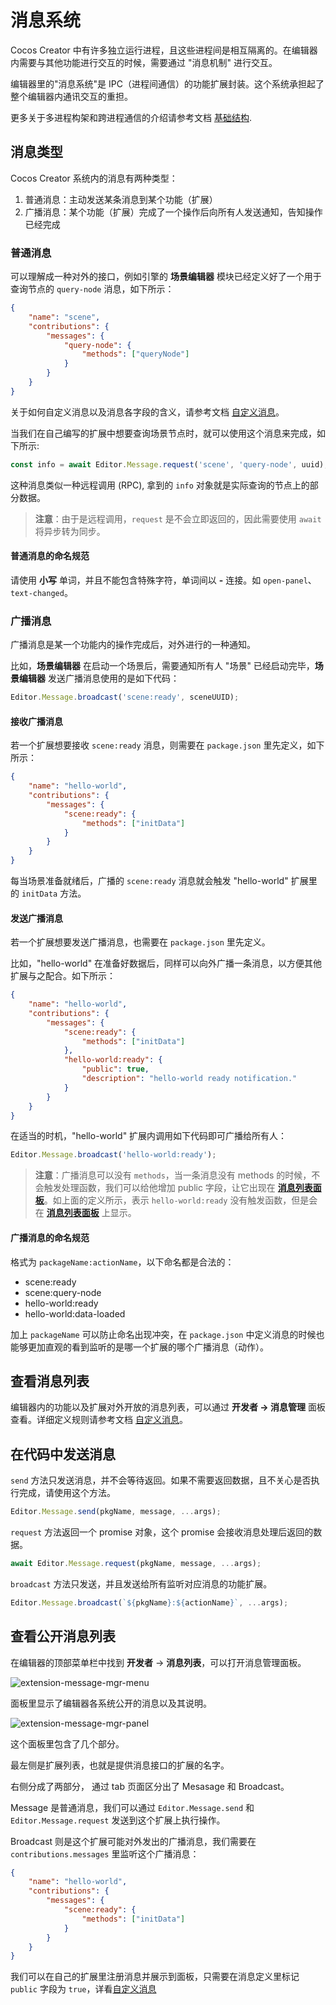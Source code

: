 # 消息系统

Cocos Creator 中有许多独立运行进程，且这些进程间是相互隔离的。在编辑器内需要与其他功能进行交互的时候，需要通过 "消息机制" 进行交互。

编辑器里的"消息系统"是 IPC（进程间通信）的功能扩展封装。这个系统承担起了整个编辑器内通讯交互的重担。

更多关于多进程构架和跨进程通信的介绍请参考文档 [基础结构](./package.md).

## 消息类型

Cocos Creator 系统内的消息有两种类型：

1. 普通消息：主动发送某条消息到某个功能（扩展）
2. 广播消息：某个功能（扩展）完成了一个操作后向所有人发送通知，告知操作已经完成

### 普通消息

可以理解成一种对外的接口，例如引擎的 **场景编辑器** 模块已经定义好了一个用于查询节点的 `query-node` 消息，如下所示：

```json
{
    "name": "scene",
    "contributions": {
        "messages": {
            "query-node": {
                "methods": ["queryNode"]
            }
        }
    }
}
```

关于如何自定义消息以及消息各字段的含义，请参考文档 [自定义消息](./contributions-messages.md)。

当我们在自己编写的扩展中想要查询场景节点时，就可以使用这个消息来完成，如下所示:

```typescript
const info = await Editor.Message.request('scene', 'query-node', uuid);
```

这种消息类似一种远程调用 (RPC), 拿到的 `info` 对象就是实际查询的节点上的部分数据。

> **注意**：由于是远程调用，`request` 是不会立即返回的，因此需要使用 `await` 将异步转为同步。

#### 普通消息的命名规范

请使用 **小写** 单词，并且不能包含特殊字符，单词间以 **-** 连接。如 `open-panel`、`text-changed`。

### 广播消息

广播消息是某一个功能内的操作完成后，对外进行的一种通知。

比如，**场景编辑器** 在启动一个场景后，需要通知所有人 "场景" 已经启动完毕，**场景编辑器** 发送广播消息使用的是如下代码：

```typescript
Editor.Message.broadcast('scene:ready', sceneUUID);
```

#### 接收广播消息

若一个扩展想要接收 `scene:ready` 消息，则需要在 `package.json` 里先定义，如下所示：

```json
{
    "name": "hello-world",
    "contributions": {
        "messages": {
            "scene:ready": {
                "methods": ["initData"]
            }
        }
    }
}
```

每当场景准备就绪后，广播的 `scene:ready` 消息就会触发 "hello-world" 扩展里的 `initData` 方法。

#### 发送广播消息

若一个扩展想要发送广播消息，也需要在 `package.json` 里先定义。

比如，"hello-world" 在准备好数据后，同样可以向外广播一条消息，以方便其他扩展与之配合。如下所示：

```json
{
    "name": "hello-world",
    "contributions": {
        "messages": {
            "scene:ready": {
                "methods": ["initData"]
            },
            "hello-world:ready": {
                "public": true,
                "description": "hello-world ready notification."
            }
        }
    }
}
```

在适当的时机，"hello-world" 扩展内调用如下代码即可广播给所有人：

```typescript
Editor.Message.broadcast('hello-world:ready');
```

> **注意**：广播消息可以没有 `methods`，当一条消息没有 methods 的时候，不会触发处理函数，我们可以给他增加 public 字段，让它出现在 [**消息列表面板**](./messages.md#查看消息列表)。如上面的定义所示，表示 `hello-world:ready` 没有触发函数，但是会在 [**消息列表面板**](./messages.md#查看消息列表) 上显示。

#### 广播消息的命名规范

格式为 `packageName:actionName`，以下命名都是合法的：
- scene:ready
- scene:query-node
- hello-world:ready
- hello-world:data-loaded

加上 `packageName` 可以防止命名出现冲突，在 `package.json` 中定义消息的时候也能够更加直观的看到监听的是哪一个扩展的哪个广播消息（动作）。

## 查看消息列表

编辑器内的功能以及扩展对外开放的消息列表，可以通过 **开发者 -> 消息管理** 面板查看。详细定义规则请参考文档 [自定义消息](./contributions-messages.md)。

## 在代码中发送消息

`send` 方法只发送消息，并不会等待返回。如果不需要返回数据，且不关心是否执行完成，请使用这个方法。

```typescript
Editor.Message.send(pkgName, message, ...args);
```

`request` 方法返回一个 promise 对象，这个 promise 会接收消息处理后返回的数据。

```typescript
await Editor.Message.request(pkgName, message, ...args);
```

`broadcast` 方法只发送，并且发送给所有监听对应消息的功能扩展。

```typescript
Editor.Message.broadcast(`${pkgName}:${actionName}`, ...args);
```

## 查看公开消息列表

在编辑器的顶部菜单栏中找到 **开发者** -> **消息列表**，可以打开消息管理面板。

![extension-message-mgr-menu](./image/extension-message-mgr-menu.png)

面板里显示了编辑器各系统公开的消息以及其说明。

![extension-message-mgr-panel](./image/extension-message-mgr-panel.png)

这个面板里包含了几个部分。

最左侧是扩展列表，也就是提供消息接口的扩展的名字。

右侧分成了两部分， 通过 tab 页面区分出了 Mesasage 和 Broadcast。

Message 是普通消息，我们可以通过 `Editor.Message.send` 和 `Editor.Message.request` 发送到这个扩展上执行操作。

Broadcast 则是这个扩展可能对外发出的广播消息，我们需要在 `contributions.messages` 里监听这个广播消息：

```json
{
    "name": "hello-world",
    "contributions": {
        "messages": {
            "scene:ready": {
                "methods": ["initData"]
            }
        }
    }
}
```

我们可以在自己的扩展里注册消息并展示到面板，只需要在消息定义里标记 `public` 字段为 `true`，详看[自定义消息](./contributions-messages.md)
